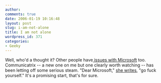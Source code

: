 ```yaml
---
author:
comments: true
date: 2006-01-19 10:16:48
layout: post
slug: i-am-not-alone
title: I am not alone
wordpress_id: 371
categories:
- Geeky
---
```


Well, who'd a thought it? Other people have[ issues with Microsoft](http://jeremycherfas.net/wp/archives/2006/01/17/too-good-to-be-true/) too. Communicatrix -- a new one on me but one clearly worth watching -- has been letting off some serious steam. "Dear Microsoft," [she writes](http://www.communicatrix.com/2006/01/color_me_open_s/), "go fuck yourself." It's a promising start, that's for sure.
